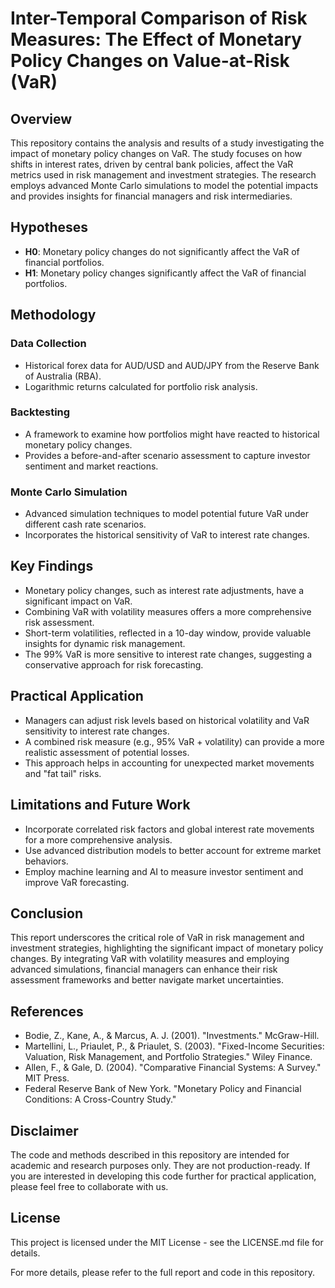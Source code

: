 # Inter-Temporal Comparison of Risk Measures: The Effect of Monetary Policy Changes on Value-at-Risk (VaR)

## Overview
This repository contains the analysis and results of a study investigating the impact of monetary policy changes on VaR. The study focuses on how shifts in interest rates, driven by central bank policies, affect the VaR metrics used in risk management and investment strategies. The research employs advanced Monte Carlo simulations to model the potential impacts and provides insights for financial managers and risk intermediaries.

## Hypotheses
- **H0**: Monetary policy changes do not significantly affect the VaR of financial portfolios.
- **H1**: Monetary policy changes significantly affect the VaR of financial portfolios.

## Methodology

### Data Collection
- Historical forex data for AUD/USD and AUD/JPY from the Reserve Bank of Australia (RBA).
- Logarithmic returns calculated for portfolio risk analysis.

### Backtesting
- A framework to examine how portfolios might have reacted to historical monetary policy changes.
- Provides a before-and-after scenario assessment to capture investor sentiment and market reactions.

### Monte Carlo Simulation
- Advanced simulation techniques to model potential future VaR under different cash rate scenarios.
- Incorporates the historical sensitivity of VaR to interest rate changes.

## Key Findings
- Monetary policy changes, such as interest rate adjustments, have a significant impact on VaR.
- Combining VaR with volatility measures offers a more comprehensive risk assessment.
- Short-term volatilities, reflected in a 10-day window, provide valuable insights for dynamic risk management.
- The 99% VaR is more sensitive to interest rate changes, suggesting a conservative approach for risk forecasting.

## Practical Application
- Managers can adjust risk levels based on historical volatility and VaR sensitivity to interest rate changes.
- A combined risk measure (e.g., 95% VaR + volatility) can provide a more realistic assessment of potential losses.
- This approach helps in accounting for unexpected market movements and "fat tail" risks.

## Limitations and Future Work
- Incorporate correlated risk factors and global interest rate movements for a more comprehensive analysis.
- Use advanced distribution models to better account for extreme market behaviors.
- Employ machine learning and AI to measure investor sentiment and improve VaR forecasting.


## Conclusion
This report underscores the critical role of VaR in risk management and investment strategies, highlighting the significant impact of monetary policy changes. By integrating VaR with volatility measures and employing advanced simulations, financial managers can enhance their risk assessment frameworks and better navigate market uncertainties.

## References
- Bodie, Z., Kane, A., & Marcus, A. J. (2001). "Investments." McGraw-Hill.
- Martellini, L., Priaulet, P., & Priaulet, S. (2003). "Fixed-Income Securities: Valuation, Risk Management, and Portfolio Strategies." Wiley Finance.
- Allen, F., & Gale, D. (2004). "Comparative Financial Systems: A Survey." MIT Press.
- Federal Reserve Bank of New York. "Monetary Policy and Financial Conditions: A Cross-Country Study."

## Disclaimer
The code and methods described in this repository are intended for academic and research purposes only. They are not production-ready. If you are interested in developing this code further for practical application, please feel free to collaborate with us.

## License
This project is licensed under the MIT License - see the LICENSE.md file for details.

For more details, please refer to the full report and code in this repository.



